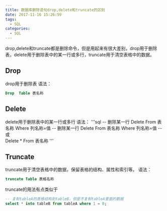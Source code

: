 ```yaml
---
title: 数据库删除语句drop,delete和truncate的区别
date: 2017-11-16 15:26:59
tags:
  - SQL
categories:
  - SQL
---
```

drop,delete和truncate都是删除命令，但是用起来有很大差别，drop用于删除表，delete用于删除表中的某一行或多行，truncate用于清空表格中的数据。<!--more-->

## Drop
drop用于删除表
语法：
```sql
Drop  Table 表名称
```

## Delete
delete用于删除表中的某一行或多行
语法：
'''sql
-- 删除某一行
Delete From 表名称  Where 列名称=值
-- 删除某一行
Delete From 表名称  Where 列名称=值
-- 或     
Delete *  From  表名称
'''

## Truncate
truncate用于清空表格中的数据，保留表格的结构、属性和索引等。
语法：
```sql
truncate Table 表格名称
```

truncate的用法有点类似于
```sql
-- 复制tableA的表格结构到tableB，但是不复制tableA里面的数据
select * into tableB from tableA where 1 = 0; 
```